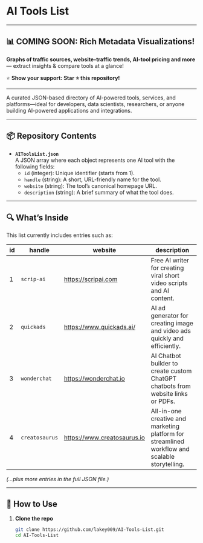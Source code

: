 # AI Tools List

---

## 📊 **COMING SOON: Rich Metadata Visualizations!**  
**Graphs of traffic sources, website-traffic trends, AI-tool pricing and more** — extract insights & compare tools at a glance!

⭐️ **Show your support: Star ⭐ this repository!**

---

A curated JSON-based directory of AI-powered tools, services, and platforms—ideal for developers, data scientists, researchers, or anyone building AI-powered applications and integrations.

---

## 📦 Repository Contents

- **`AIToolsList.json`**  
  A JSON array where each object represents one AI tool with the following fields:
  - `id` (integer): Unique identifier (starts from 1).
  - `handle` (string): A short, URL-friendly name for the tool.
  - `website` (string): The tool’s canonical homepage URL.
  - `description` (string): A brief summary of what the tool does.

---

## 🔍 What’s Inside

This list currently includes entries such as:

| id | handle         | website                         | description                                                                    |
|----|----------------|---------------------------------|--------------------------------------------------------------------------------|
| 1  | `scrip-ai`     | https://scripai.com             | Free AI writer for creating viral short video scripts and AI content.          |
| 2  | `quickads`     | https://www.quickads.ai/        | AI ad generator for creating image and video ads quickly and efficiently.      |
| 3  | `wonderchat`   | https://wonderchat.io           | AI Chatbot builder to create custom ChatGPT chatbots from website links or PDFs. |
| 4  | `creatosaurus` | https://www.creatosaurus.io     | All-in-one creative and marketing platform for streamlined workflow and scalable storytelling. |

_(…plus more entries in the full JSON file.)_

---

## 🚀 How to Use

1. **Clone the repo**  
   ```bash
   git clone https://github.com/lakey009/AI-Tools-List.git
   cd AI-Tools-List
